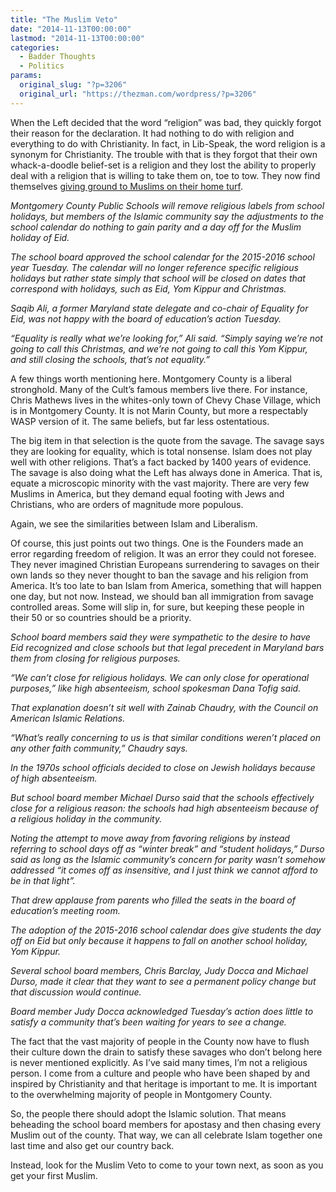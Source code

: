 ```yaml
---
title: "The Muslim Veto"
date: "2014-11-13T00:00:00"
lastmod: "2014-11-13T00:00:00"
categories:
  - Badder Thoughts
  - Politics
params:
  original_slug: "?p=3206"
  original_url: "https://thezman.com/wordpress/?p=3206"
---
```


When the Left decided that the word “religion” was bad, they quickly
forgot their reason for the declaration. It had nothing to do with
religion and everything to do with Christianity. In fact, in Lib-Speak,
the word religion is a synonym for Christianity. The trouble with that
is they forgot that their own whack-a-doodle belief-set is a religion
and they lost the ability to properly deal with a religion that is
willing to take them on, toe to tow. They now find themselves <a
href="http://www.wtop.com/46/3740504/Md-county-strips-religious-holiday-references"
rel="noopener" target="_blank">giving ground to Muslims on their home
turf</a>.

*Montgomery County Public Schools will remove religious labels from
school holidays, but members of the Islamic community say the
adjustments to the school calendar do nothing to gain parity and a day
off for the Muslim holiday of Eid.*

*The school board approved the school calendar for the 2015-2016 school
year Tuesday. The calendar will no longer reference specific religious
holidays but rather state simply that school will be closed on dates
that correspond with holidays, such as Eid, Yom Kippur and Christmas.*

*Saqib Ali, a former Maryland state delegate and co-chair of Equality
for Eid, was not happy with the board of education’s action Tuesday.*

*“Equality is really what we’re looking for,” Ali said. “Simply saying
we’re not going to call this Christmas, and we’re not going to call this
Yom Kippur, and still closing the schools, that’s not equality.”*

A few things worth mentioning here. Montgomery County is a liberal
stronghold. Many of the Cult’s famous members live there. For instance,
Chris Mathews lives in the whites-only town of Chevy Chase Village,
which is in Montgomery County. It is not Marin County, but more a
respectably WASP version of it. The same beliefs, but far less
ostentatious.

The big item in that selection is the quote from the savage. The savage
says they are looking for equality, which is total nonsense. Islam does
not play well with other religions. That’s a fact backed by 1400 years
of evidence. The savage is also doing what the Left has always done in
America. That is, equate a microscopic minority with the vast majority.
There are very few  Muslims in America, but they demand equal footing
with Jews and Christians, who are orders of magnitude more populous.

Again, we see the similarities between Islam and Liberalism.

Of course, this just points out two things. One is the Founders made an
error regarding freedom of religion. It was an error they could not
foresee. They never imagined Christian Europeans surrendering to savages
on their own lands so they never thought to ban the savage and his
religion from America. It’s too late to ban Islam from America,
something that will happen one day, but not now. Instead, we should ban
all immigration from savage controlled areas. Some will slip in, for
sure, but keeping these people in their 50 or so countries should be a
priority.

*School board members said they were sympathetic to the desire to have
Eid recognized and close schools but that legal precedent in Maryland
bars them from closing for religious purposes.*

*“We can’t close for religious holidays. We can only close for
operational purposes,” like high absenteeism, school spokesman Dana
Tofig said.*

*That explanation doesn’t sit well with Zainab Chaudry, with the Council
on American Islamic Relations.*

*“What’s really concerning to us is that similar conditions weren’t
placed on any other faith community,” Chaudry says.*

*In the 1970s school officials decided to close on Jewish holidays
because of high absenteeism.*

*But school board member Michael Durso said that the schools effectively
close for a religious reason: the schools had high absenteeism because
of a religious holiday in the community.*

*Noting the attempt to move away from favoring religions by instead
referring to school days off as “winter break” and “student holidays,”
Durso said as long as the Islamic community’s concern for parity wasn’t
somehow addressed “it comes off as insensitive, and I just think we
cannot afford to be in that light”.*

*That drew applause from parents who filled the seats in the board of
education’s meeting room.*

*The adoption of the 2015-2016 school calendar does give students the
day off on Eid but only because it happens to fall on another school
holiday, Yom Kippur.*

*Several school board members, Chris Barclay, Judy Docca and Michael
Durso, made it clear that they want to see a permanent policy change but
that discussion would continue.*

*Board member Judy Docca acknowledged Tuesday’s action does little to
satisfy a community that’s been waiting for years to see a change.*

The fact that the vast majority of people in the County now have to
flush their culture down the drain to satisfy these savages who don’t
belong here is never mentioned explicitly. As I’ve said many times, I’m
not a religious person. I come from a culture and people who have been
shaped by and inspired by Christianity and that heritage is important to
me. It is important to the overwhelming majority of people in Montgomery
County.

So, the people there should adopt the Islamic solution. That means
beheading the school board members for apostasy and then chasing every
Muslim out of the county. That way, we can all celebrate Islam together
one last time and also get our country back.

Instead, look for the Muslim Veto to come to your town next, as soon as
you get your first Muslim.
